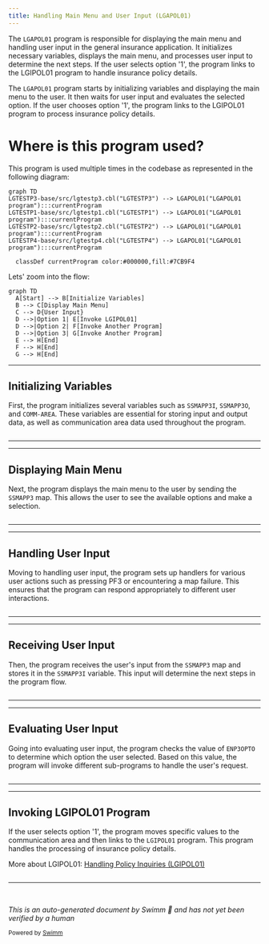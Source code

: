 ```yaml
---
title: Handling Main Menu and User Input (LGAPOL01)
---
```

The <SwmToken path="base/src/lgapol01.cbl" pos="13:6:6" line-data="       PROGRAM-ID. LGAPOL01.">`LGAPOL01`</SwmToken> program is responsible for displaying the main menu and handling user input in the general insurance application. It initializes necessary variables, displays the main menu, and processes user input to determine the next steps. If the user selects option '1', the program links to the LGIPOL01 program to handle insurance policy details.

The <SwmToken path="base/src/lgapol01.cbl" pos="13:6:6" line-data="       PROGRAM-ID. LGAPOL01.">`LGAPOL01`</SwmToken> program starts by initializing variables and displaying the main menu to the user. It then waits for user input and evaluates the selected option. If the user chooses option '1', the program links to the LGIPOL01 program to process insurance policy details.

# Where is this program used?

This program is used multiple times in the codebase as represented in the following diagram:

```mermaid
graph TD
LGTESTP3-base/src/lgtestp3.cbl("LGTESTP3") --> LGAPOL01("LGAPOL01 program"):::currentProgram
LGTESTP1-base/src/lgtestp1.cbl("LGTESTP1") --> LGAPOL01("LGAPOL01 program"):::currentProgram
LGTESTP2-base/src/lgtestp2.cbl("LGTESTP2") --> LGAPOL01("LGAPOL01 program"):::currentProgram
LGTESTP4-base/src/lgtestp4.cbl("LGTESTP4") --> LGAPOL01("LGAPOL01 program"):::currentProgram

  classDef currentProgram color:#000000,fill:#7CB9F4
```

Lets' zoom into the flow:

```mermaid
graph TD
  A[Start] --> B[Initialize Variables]
  B --> C[Display Main Menu]
  C --> D{User Input}
  D -->|Option 1| E[Invoke LGIPOL01]
  D -->|Option 2| F[Invoke Another Program]
  D -->|Option 3| G[Invoke Another Program]
  E --> H[End]
  F --> H[End]
  G --> H[End]
```

<SwmSnippet path="/base/src/lgapol01.cbl" line="182">

---

## Initializing Variables

First, the program initializes several variables such as `SSMAPP3I`, `SSMAPP3O`, and `COMM-AREA`. These variables are essential for storing input and output data, as well as communication area data used throughout the program.

```cobol

```

---

</SwmSnippet>

<SwmSnippet path="/base/src/lgapol01.cbl" line="192">

---

## Displaying Main Menu

Next, the program displays the main menu to the user by sending the `SSMAPP3` map. This allows the user to see the available options and make a selection.

```cobol

```

---

</SwmSnippet>

<SwmSnippet path="/base/src/lgapol01.cbl" line="196">

---

## Handling User Input

Moving to handling user input, the program sets up handlers for various user actions such as pressing PF3 or encountering a map failure. This ensures that the program can respond appropriately to different user interactions.

```cobol

```

---

</SwmSnippet>

<SwmSnippet path="/base/src/lgapol01.cbl" line="203">

---

## Receiving User Input

Then, the program receives the user's input from the `SSMAPP3` map and stores it in the `SSMAPP3I` variable. This input will determine the next steps in the program flow.

```cobol

```

---

</SwmSnippet>

<SwmSnippet path="/base/src/lgapol01.cbl" line="206">

---

## Evaluating User Input

Going into evaluating user input, the program checks the value of `ENP3OPTO` to determine which option the user selected. Based on this value, the program will invoke different sub-programs to handle the user's request.

```cobol

```

---

</SwmSnippet>

<SwmSnippet path="/base/src/lgapol01.cbl" line="212">

---

## Invoking LGIPOL01 Program

If the user selects option '1', the program moves specific values to the communication area and then links to the `LGIPOL01` program. This program handles the processing of insurance policy details.

More about LGIPOL01: <SwmLink doc-title="Handling Policy Inquiries (LGIPOL01)">[Handling Policy Inquiries (LGIPOL01)](/.swm/handling-policy-inquiries-lgipol01.q1xuxpj6.sw.md)</SwmLink>

```cobol

```

---

</SwmSnippet>

&nbsp;

*This is an auto-generated document by Swimm 🌊 and has not yet been verified by a human*

<SwmMeta version="3.0.0" repo-id="Z2l0aHViJTNBJTNBa3luZHJ5bC1jaWNzLWdlbmFwcCUzQSUzQVN3aW1tLURlbW8=" repo-name="kyndryl-cics-genapp"><sup>Powered by [Swimm](/)</sup></SwmMeta>
